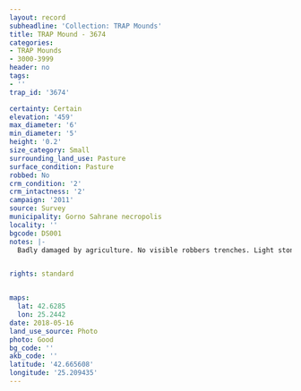 ```yaml
---
layout: record
subheadline: 'Collection: TRAP Mounds'
title: TRAP Mound - 3674
categories:
- TRAP Mounds
- 3000-3999
header: no
tags:
- ''
trap_id: '3674'

certainty: Certain
elevation: '459'
max_diameter: '6'
min_diameter: '5'
height: '0.2'
size_category: Small
surrounding_land_use: Pasture
surface_condition: Pasture
robbed: No
crm_condition: '2'
crm_intactness: '2'
campaign: '2011'
source: Survey
municipality: Gorno Sahrane necropolis
locality: ''
bgcode: DS001
notes: |-
  Badly damaged by agriculture. No visible robbers trenches. Light stone scatter.


rights: standard


maps:
  lat: 42.6285
  lon: 25.2442
date: 2018-05-16
land_use_source: Photo
photo: Good
bg_code: ''
akb_code: ''
latitude: '42.665608'
longitude: '25.209435'
---
```

